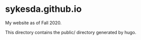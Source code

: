 # sykesda.github.io

My website as of Fall 2020.

This directory contains the public/ directory generated by hugo.